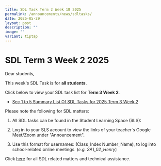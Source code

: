 ```yaml
---
title: SDL Task Term 2 Week 10 2025
permalink: /announcements/news/sdltasks/
date: 2025-05-29
layout: post
description: ""
image: ""
variant: tiptap
---
```

<h1>SDL Term 3 Week 2 2025</h1>
<p>Dear students,</p>
<p>This week's SDL Task is for <strong>all students.</strong>
</p>
<p>Click below to view your SDL task list for <strong>Term 3 Week 2</strong>.</p>
<ul data-tight="true" class="tight">
<li>
<p><a href="https://docs.google.com/spreadsheets/d/e/2PACX-1vRDil7iToF_ckVwdih49-0RFZGUn0DbDqmnGdH7sj7XQEo0we2GhDan0lp2NuT6sXrW-RFvRcq-ZWtg/pubhtml" rel="noopener nofollow" target="_blank">Sec 1 to 5 Summary List Of SDL Tasks for 2025 Term 3 Week 2</a>
</p>
</li>
</ul>
<p>Please note the following for SDL matters:</p>
<ol data-tight="true" class="tight">
<li>
<p>All SDL tasks can be found in the Student Learning Space (SLS):</p>
</li>
<li>
<p>Log in to your SLS account to view the links of your teacher's Google
Meet/Zoom under "Announcement".</p>
</li>
<li>
<p>Use this format for usernames: (Class_Index Number_Name), to log into
school-related online meetings. (<em>e.g. 2A1_02_Henry</em>)</p>
</li>
</ol>
<p>Click <a href="https://www.bukitbatoksec.moe.edu.sg/useful-resources/Students/fhbl-seek-discover-and-learn-sdl-fhbl-matters/" rel="noopener noreferrer nofollow" target="_blank">here</a> for
all SDL related matters and technical assistance.</p>
<p></p>